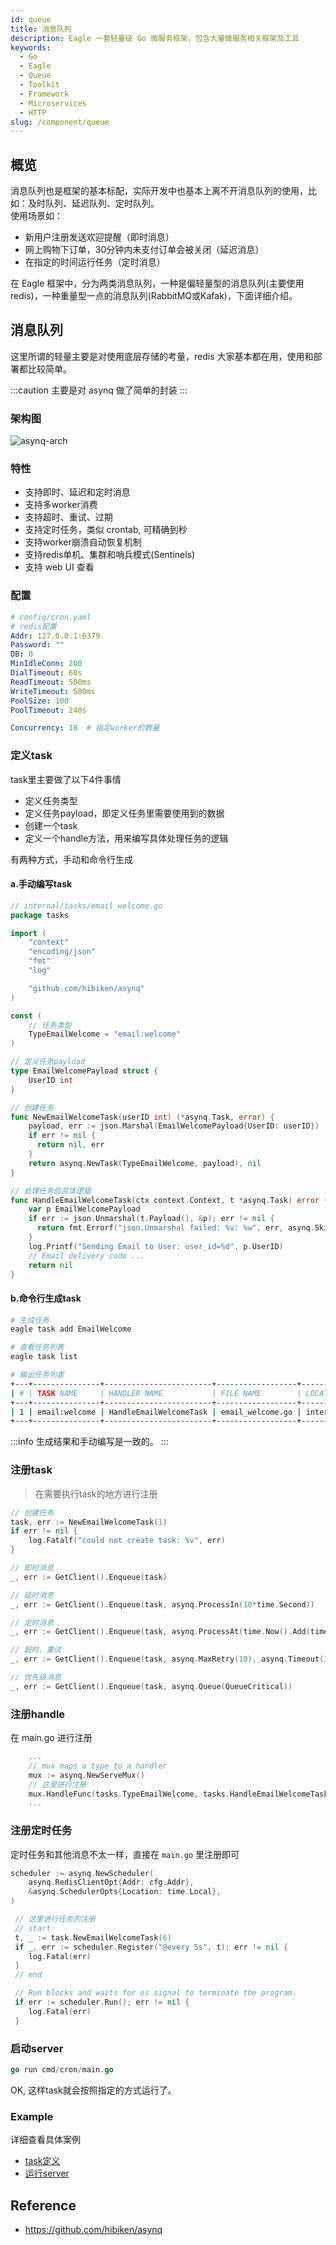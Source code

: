 ```yaml
---
id: queue
title: 消息队列
description: Eagle 一套轻量级 Go 微服务框架，包含大量微服务相关框架及工具
keywords:
  - Go
  - Eagle
  - Queue
  - Toolkit
  - Framework
  - Microservices
  - HTTP
slug: /component/queue
---
```


## 概览

消息队列也是框架的基本标配，实际开发中也基本上离不开消息队列的使用，比如：及时队列、延迟队列、定时队列。  
使用场景如：

- 新用户注册发送欢迎提醒（即时消息）
- 网上购物下订单，30分钟内未支付订单会被关闭（延迟消息）
- 在指定的时间运行任务（定时消息）

在 Eagle 框架中，分为两类消息队列，一种是偏轻量型的消息队列(主要使用redis)，一种重量型一点的消息队列(RabbitMQ或Kafak)，下面详细介绍。

## 消息队列

这里所谓的轻量主要是对使用底层存储的考量，redis 大家基本都在用，使用和部署都比较简单。  

:::caution
主要是对 asynq 做了简单的封装
:::

### 架构图

![asynq-arch](/images/asynq-arch.jpg)

### 特性

- 支持即时、延迟和定时消息
- 支持多worker消费
- 支持超时、重试、过期
- 支持定时任务，类似 crontab, 可精确到秒
- 支持worker崩溃自动恢复机制
- 支持redis单机、集群和哨兵模式(Sentinels)
- 支持 web UI 查看

### 配置

```yaml
# config/cron.yaml
# redis配置
Addr: 127.0.0.1:6379
Password: ""
DB: 0
MinIdleConn: 200
DialTimeout: 60s
ReadTimeout: 500ms
WriteTimeout: 500ms
PoolSize: 100
PoolTimeout: 240s

Concurrency: 10  # 指定worker的数量
```

### 定义task

task里主要做了以下4件事情

- 定义任务类型  
- 定义任务payload，即定义任务里需要使用到的数据  
- 创建一个task  
- 定义一个handle方法，用来编写具体处理任务的逻辑  

有两种方式，手动和命令行生成

#### a.手动编写task

```go
// internal/tasks/email_welcome.go
package tasks

import (
    "context"
    "encoding/json"
    "fmt"
    "log"

    "github.com/hibiken/asynq"
)

const (
    // 任务类型
    TypeEmailWelcome = "email:welcome"
)

// 定义任务payload
type EmailWelcomePayload struct {
    UserID int
}

// 创建任务
func NewEmailWelcomeTask(userID int) (*asynq.Task, error) {
    payload, err := json.Marshal(EmailWelcomePayload{UserID: userID})
    if err != nil {
      return nil, err
    }
    return asynq.NewTask(TypeEmailWelcome, payload), nil
}

// 处理任务的具体逻辑
func HandleEmailWelcomeTask(ctx context.Context, t *asynq.Task) error {
    var p EmailWelcomePayload
    if err := json.Unmarshal(t.Payload(), &p); err != nil {
      return fmt.Errorf("json.Unmarshal failed: %v: %w", err, asynq.SkipRetry)
    }
    log.Printf("Sending Email to User: user_id=%d", p.UserID)
    // Email delivery code ...
    return nil
}

```

#### b.命令行生成task

```bash
# 生成任务
eagle task add EmailWelcome

# 查看任务列表
eagle task list

# 输出任务列表
+---+---------------+------------------------+------------------+----------------+
| # | TASK NAME     | HANDLER NAME           | FILE NAME        | LOCATION       |
+---+---------------+------------------------+------------------+----------------+
| 1 | email:welcome | HandleEmailWelcomeTask | email_welcome.go | internal/tasks |
+---+---------------+------------------------+------------------+----------------+

```

:::info
生成结果和手动编写是一致的。
:::

### 注册task

> 在需要执行task的地方进行注册

```go
// 创建任务
task, err := NewEmailWelcomeTask(1)
if err != nil {
    log.Fatalf("could not create task: %v", err)
}

// 即时消息
_, err := GetClient().Enqueue(task)

// 延时消息
_, err := GetClient().Enqueue(task, asynq.ProcessIn(10*time.Second))

// 定时消息
_, err := GetClient().Enqueue(task, asynq.ProcessAt(time.Now().Add(time.Hour)))

// 超时、重试
_, err := GetClient().Enqueue(task, asynq.MaxRetry(10), asynq.Timeout(3*time.Minute))

// 优先级消息
_, err := GetClient().Enqueue(task, asynq.Queue(QueueCritical))
```

### 注册handle

在 main.go 进行注册

```go
    ...
    // mux maps a type to a handler
    mux := asynq.NewServeMux()
    // 这里进行注册
    mux.HandleFunc(tasks.TypeEmailWelcome, tasks.HandleEmailWelcomeTask)
    ...
```

### 注册定时任务

定时任务和其他消息不太一样，直接在 `main.go` 里注册即可

```go
scheduler := asynq.NewScheduler(
    asynq.RedisClientOpt{Addr: cfg.Addr},
    &asynq.SchedulerOpts{Location: time.Local},
)

 // 这里进行任务的注册
 // start
 t, _ := task.NewEmailWelcomeTask(6)
 if _, err := scheduler.Register("@every 5s", t); err != nil {
    log.Fatal(err)
 }
 // end

 // Run blocks and waits for os signal to terminate the program.
 if err := scheduler.Run(); err != nil {
    log.Fatal(err)
 }
```

### 启动server

```go
go run cmd/cron/main.go
```

OK, 这样task就会按照指定的方式运行了。

### Example

详细查看具体案例

- [task定义](https://github.com/go-microservice/user-service/tree/main/internal/tasks)
- [运行server](https://github.com/go-microservice/user-service/blob/main/cmd/cron/main.go)

## Reference

- <https://github.com/hibiken/asynq>
